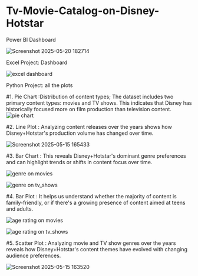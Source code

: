 # Tv-Movie-Catalog-on-Disney-Hotstar

Power BI Dashboard

![Screenshot 2025-05-20 182714](https://github.com/user-attachments/assets/32478a65-6231-4d5e-8de5-09e33daa0422)


Excel Project: Dashboard

![excel dashboard](https://github.com/user-attachments/assets/632d624c-6d9f-4de8-803c-7f61e28739d9)



Python Project: all the plots


#1. Pie Chart :Distribution of content types; The dataset includes two primary content types: movies and TV shows.
This indicates that Disney has historically focused more on film production than television content.
![pie chart](https://github.com/user-attachments/assets/ee6404b7-cd89-4a2a-9d9b-d4666c58a5c1)

#2. Line Plot : Analyzing content releases over the years shows how Disney+Hotstar's production volume has changed over time.

![Screenshot 2025-05-15 165433](https://github.com/user-attachments/assets/f75da1bd-792e-4386-b108-0da4055d16a5)

#3. Bar Chart : This reveals Disney+Hotstar's dominant genre preferences and can highlight trends or shifts in content focus over time.

![genre on movies](https://github.com/user-attachments/assets/387109a2-565d-45ea-96be-a41901ca4ed2)

![genre on tv_shows](https://github.com/user-attachments/assets/d10dc295-3018-448c-9cfe-2a812fefbee2)

#4. Bar Plot : It helps us understand whether the majority of content is family-friendly, or if there's a growing presence of content aimed at teens and adults.

![age rating on movies](https://github.com/user-attachments/assets/9690a2eb-fea4-4be8-82dc-9d7c0e72aaa2)

![age rating on tv_shows](https://github.com/user-attachments/assets/dd2467f0-817d-4c3e-96cd-1442ca9349ea)

#5. Scatter Plot : Analyzing movie and TV show genres over the years reveals how Disney+Hotstar's content themes have evolved with changing audience preferences.

![Screenshot 2025-05-15 163520](https://github.com/user-attachments/assets/c83be3cb-8f70-471d-b289-b8e66e8900c0)













